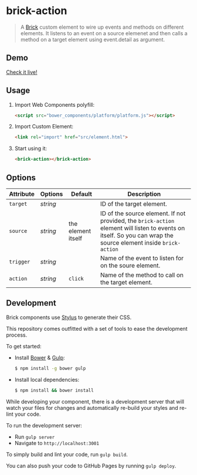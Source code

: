 # brick-action

> A [Brick](https://github.com/mozbrick/brick/) custom element to wire up events and methods on different elements.
It listens to an event on a source elemenet and then calls a method on a target element using event.detail as argument.

## Demo

[Check it live!](http://mozbrick.github.io/brick-action)

## Usage

1. Import Web Components polyfill:

    ```html
    <script src="bower_components/platform/platform.js"></script>
    ```

2. Import Custom Element:

    ```html
    <link rel="import" href="src/element.html">
    ```

3. Start using it:

    ```html
    <brick-action></brick-action>
    ```

## Options

Attribute     | Options     | Default      | Description
---           | ---         | ---          | ---
`target`      | *string*    |              | ID of the target element.
`source`      | *string*    | the element itself | ID of the source element. If not provided, the `brick-action` element will listen to events on itself. So you can wrap the source element inside `brick-action`
`trigger`     | *string*    |              | Name of the event to listen for on the soure element.
`action`      | *string*    | `click`      | Name of the method to call on the target element.

## Development

Brick components use [Stylus](http://learnboost.github.com/stylus/) to generate their CSS.

This repository comes outfitted with a set of tools to ease the development process.

To get started:

* Install [Bower](http://bower.io/) & [Gulp](http://gulpjs.com/):

    ```sh
    $ npm install -g bower gulp
    ```

* Install local dependencies:

    ```sh
    $ npm install && bower install
    ```

While developing your component, there is a development server that will watch your files for changes and automatically re-build your styles and re-lint your code.

To run the development server:

* Run `gulp server`
* Navigate to `http://localhost:3001`

To simply build and lint your code, run `gulp build`.

You can also push your code to GitHub Pages by running `gulp deploy`.
